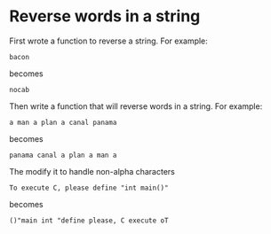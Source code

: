 # Reverse words in a string
First wrote a function to reverse a string. For example:

    bacon

becomes

    nocab

Then write a function that will reverse words in a string. For example:

    a man a plan a canal panama

becomes

    panama canal a plan a man a

The modify it to handle non-alpha characters

    To execute C, please define "int main()"

becomes

    ()"main int "define please, C execute oT
